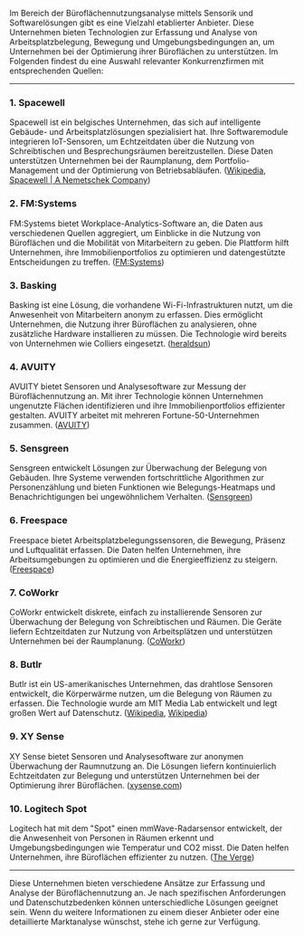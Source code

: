 Im Bereich der Büroflächennutzungsanalyse mittels Sensorik und Softwarelösungen gibt es eine Vielzahl etablierter Anbieter. Diese Unternehmen bieten Technologien zur Erfassung und Analyse von Arbeitsplatzbelegung, Bewegung und Umgebungsbedingungen an, um Unternehmen bei der Optimierung ihrer Büroflächen zu unterstützen. Im Folgenden findest du eine Auswahl relevanter Konkurrenzfirmen mit entsprechenden Quellen:

---

### **1. Spacewell**

Spacewell ist ein belgisches Unternehmen, das sich auf intelligente Gebäude- und Arbeitsplatzlösungen spezialisiert hat. Ihre Softwaremodule integrieren IoT-Sensoren, um Echtzeitdaten über die Nutzung von Schreibtischen und Besprechungsräumen bereitzustellen. Diese Daten unterstützen Unternehmen bei der Raumplanung, dem Portfolio-Management und der Optimierung von Betriebsabläufen. ([Wikipedia][1], [Spacewell | A Nemetschek Company][2])

### **2. FM\:Systems**

FM:Systems bietet Workplace-Analytics-Software an, die Daten aus verschiedenen Quellen aggregiert, um Einblicke in die Nutzung von Büroflächen und die Mobilität von Mitarbeitern zu geben. Die Plattform hilft Unternehmen, ihre Immobilienportfolios zu optimieren und datengestützte Entscheidungen zu treffen. ([FM\:Systems][3])

### **3. Basking**

Basking ist eine Lösung, die vorhandene Wi-Fi-Infrastrukturen nutzt, um die Anwesenheit von Mitarbeitern anonym zu erfassen. Dies ermöglicht Unternehmen, die Nutzung ihrer Büroflächen zu analysieren, ohne zusätzliche Hardware installieren zu müssen. Die Technologie wird bereits von Unternehmen wie Colliers eingesetzt. ([heraldsun][4])

### **4. AVUITY**

AVUITY bietet Sensoren und Analysesoftware zur Messung der Büroflächennutzung an. Mit ihrer Technologie können Unternehmen ungenutzte Flächen identifizieren und ihre Immobilienportfolios effizienter gestalten. AVUITY arbeitet mit mehreren Fortune-50-Unternehmen zusammen. ([AVUITY][5])

### **5. Sensgreen**

Sensgreen entwickelt Lösungen zur Überwachung der Belegung von Gebäuden. Ihre Systeme verwenden fortschrittliche Algorithmen zur Personenzählung und bieten Funktionen wie Belegungs-Heatmaps und Benachrichtigungen bei ungewöhnlichem Verhalten. ([Sensgreen][6])

### **6. Freespace**

Freespace bietet Arbeitsplatzbelegungssensoren, die Bewegung, Präsenz und Luftqualität erfassen. Die Daten helfen Unternehmen, ihre Arbeitsumgebungen zu optimieren und die Energieeffizienz zu steigern. ([Freespace][7])

### **7. CoWorkr**

CoWorkr entwickelt diskrete, einfach zu installierende Sensoren zur Überwachung der Belegung von Schreibtischen und Räumen. Die Geräte liefern Echtzeitdaten zur Nutzung von Arbeitsplätzen und unterstützen Unternehmen bei der Raumplanung. ([CoWorkr][8])

### **8. Butlr**

Butlr ist ein US-amerikanisches Unternehmen, das drahtlose Sensoren entwickelt, die Körperwärme nutzen, um die Belegung von Räumen zu erfassen. Die Technologie wurde am MIT Media Lab entwickelt und legt großen Wert auf Datenschutz. ([Wikipedia][9], [Wikipedia][10])

### **9. XY Sense**

XY Sense bietet Sensoren und Analysesoftware zur anonymen Überwachung der Raumnutzung an. Die Lösungen liefern kontinuierlich Echtzeitdaten zur Belegung und unterstützen Unternehmen bei der Optimierung ihrer Büroflächen. ([xysense.com][11])

### **10. Logitech Spot**

Logitech hat mit dem "Spot" einen mmWave-Radarsensor entwickelt, der die Anwesenheit von Personen in Räumen erkennt und Umgebungsbedingungen wie Temperatur und CO2 misst. Die Daten helfen Unternehmen, ihre Büroflächen effizienter zu nutzen. ([The Verge][12])

---

Diese Unternehmen bieten verschiedene Ansätze zur Erfassung und Analyse der Büroflächennutzung an. Je nach spezifischen Anforderungen und Datenschutzbedenken können unterschiedliche Lösungen geeignet sein. Wenn du weitere Informationen zu einem dieser Anbieter oder eine detaillierte Marktanalyse wünschst, stehe ich gerne zur Verfügung.

[1]: https://en.wikipedia.org/wiki/Spacewell?utm_source=chatgpt.com "Spacewell"
[2]: https://spacewell.com/solutions/workplace-solutions/workplace-analytics/space-monitor/?utm_source=chatgpt.com "Office Space Monitoring | Occupancy & Utilization - Spacewell"
[3]: https://fmsystems.com/products/workplace-analytics/?utm_source=chatgpt.com "Workplace Analytics Software - FM:Systems"
[4]: https://www.heraldsun.com.au/real-estate/commercial/colliers-companies-are-using-ai-to-track-how-many-employees-are-showing-up-to-the-office-and-what-they-do-with-their-day/news-story/00901b2cfa64fc43b7acbac62d364b2a?utm_source=chatgpt.com "How AI is tracking office workers"
[5]: https://www.avuity.com/?utm_source=chatgpt.com "AVUITY | Make Your Space Work | Better Space Utilization"
[6]: https://sensgreen.com/solutions/occupancy-analytics/?utm_source=chatgpt.com "Occupancy Analytics - Sensgreen"
[7]: https://www.afreespace.com/integrated-technology/workplace-occupancy-sensors/?utm_source=chatgpt.com "Workplace Occupancy Sensors | Real-Time Space Utilization."
[8]: https://coworkr.co/sensors?utm_source=chatgpt.com "Occupancy Sensors for Effective Space Management - CoWorkr"
[9]: https://en.wikipedia.org/wiki/Butlr_Technologies?utm_source=chatgpt.com "Butlr Technologies"
[10]: https://en.wikipedia.org/wiki/Humanyze?utm_source=chatgpt.com "Humanyze"
[11]: https://xysense.com/solution/realtime-utilization-monitoring/?utm_source=chatgpt.com "Occupancy sensors for real time utilization monitoring - XY Sense"
[12]: https://www.theverge.com/news/24350437/logitech-spot-mmwave-radar-presence-corporate-office-real-estate?utm_source=chatgpt.com "Logitech's peel-and-stick radar sensors could let companies invisibly monitor their offices"
